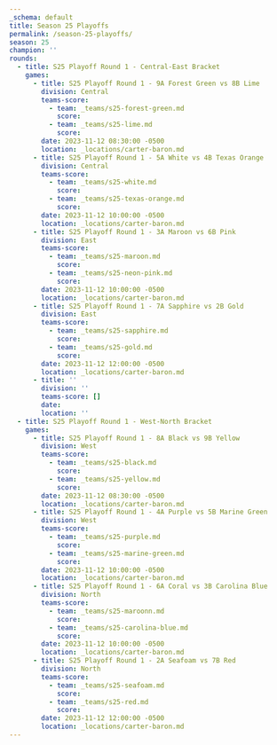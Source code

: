 ```yaml
---
_schema: default
title: Season 25 Playoffs
permalink: /season-25-playoffs/
season: 25
champion: ''
rounds:
  - title: S25 Playoff Round 1 - Central-East Bracket
    games:
      - title: S25 Playoff Round 1 - 9A Forest Green vs 8B Lime
        division: Central
        teams-score:
          - team: _teams/s25-forest-green.md
            score:
          - team: _teams/s25-lime.md
            score:
        date: 2023-11-12 08:30:00 -0500
        location: _locations/carter-baron.md
      - title: S25 Playoff Round 1 - 5A White vs 4B Texas Orange
        division: Central
        teams-score:
          - team: _teams/s25-white.md
            score:
          - team: _teams/s25-texas-orange.md
            score:
        date: 2023-11-12 10:00:00 -0500
        location: _locations/carter-baron.md
      - title: S25 Playoff Round 1 - 3A Maroon vs 6B Pink
        division: East
        teams-score:
          - team: _teams/s25-maroon.md
            score:
          - team: _teams/s25-neon-pink.md
            score:
        date: 2023-11-12 10:00:00 -0500
        location: _locations/carter-baron.md
      - title: S25 Playoff Round 1 - 7A Sapphire vs 2B Gold
        division: East
        teams-score:
          - team: _teams/s25-sapphire.md
            score:
          - team: _teams/s25-gold.md
            score:
        date: 2023-11-12 12:00:00 -0500
        location: _locations/carter-baron.md
      - title: ''
        division: ''
        teams-score: []
        date:
        location: ''
  - title: S25 Playoff Round 1 - West-North Bracket
    games:
      - title: S25 Playoff Round 1 - 8A Black vs 9B Yellow
        division: West
        teams-score:
          - team: _teams/s25-black.md
            score:
          - team: _teams/s25-yellow.md
            score:
        date: 2023-11-12 08:30:00 -0500
        location: _locations/carter-baron.md
      - title: S25 Playoff Round 1 - 4A Purple vs 5B Marine Green
        division: West
        teams-score:
          - team: _teams/s25-purple.md
            score:
          - team: _teams/s25-marine-green.md
            score:
        date: 2023-11-12 10:00:00 -0500
        location: _locations/carter-baron.md
      - title: S25 Playoff Round 1 - 6A Coral vs 3B Carolina Blue
        division: North
        teams-score:
          - team: _teams/s25-maroonn.md
            score:
          - team: _teams/s25-carolina-blue.md
            score:
        date: 2023-11-12 10:00:00 -0500
        location: _locations/carter-baron.md
      - title: S25 Playoff Round 1 - 2A Seafoam vs 7B Red
        division: North
        teams-score:
          - team: _teams/s25-seafoam.md
            score:
          - team: _teams/s25-red.md
            score:
        date: 2023-11-12 12:00:00 -0500
        location: _locations/carter-baron.md
---
```

